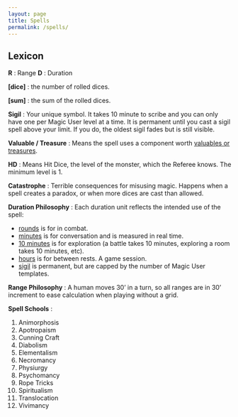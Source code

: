 ```yaml
---
layout: page
title: Spells
permalink: /spells/
---
```


## Lexicon

**R** : Range	  **D** : Duration

**[dice]** : the number of rolled dices.

**[sum]** : the sum of the rolled dices.

**Sigil** : Your unique symbol. It takes 10 minute to scribe and you can only have one per Magic User level at a time. It is permanent until you cast a sigil spell above your limit. If you do, the oldest sigil fades but is still visible.

**Valuable / Treasure** : Means the spell uses a component worth [valuables or treasures](/2020/11/10/extra-rules/).

**HD** : Means Hit Dice, the level of the monster, which the Referee knows. The minimum level is 1.

**Catastrophe** : Terrible consequences for misusing magic. Happens when a spell creates a paradox, or when more dices are cast than allowed.

**Duration Philosophy** : Each duration unit reflects the intended use of the spell:
- <ins>rounds</ins> is for in combat.
- <ins>minutes</ins> is for conversation and is measured in real time.
- <ins>10 minutes</ins> is for exploration (a battle takes 10 minutes, exploring a room takes 10 minutes, etc).
- <ins>hours</ins> is for between rests. A game session.
- <ins>sigil</ins> is permanent, but are capped by the number of Magic User templates.

**Range Philosophy** : 
A human moves 30’ in a turn, so all ranges are in 30’ increment to ease calculation when playing without a grid.

**Spell Schools** : 
1. Animorphosis 
1. Apotropaism
1. Cunning Craft
1. Diabolism
1. Elementalism
1. Necromancy
1. Physiurgy
1. Psychomancy
1. Rope Tricks
1. Spiritualism
1. Translocation
1. Vivimancy
